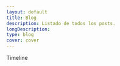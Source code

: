 ```yaml
---
layout: default
title: Blog
description: Listado de todos los posts.
longDescription: 
type: blog
cover: cover
---
```


Timeline